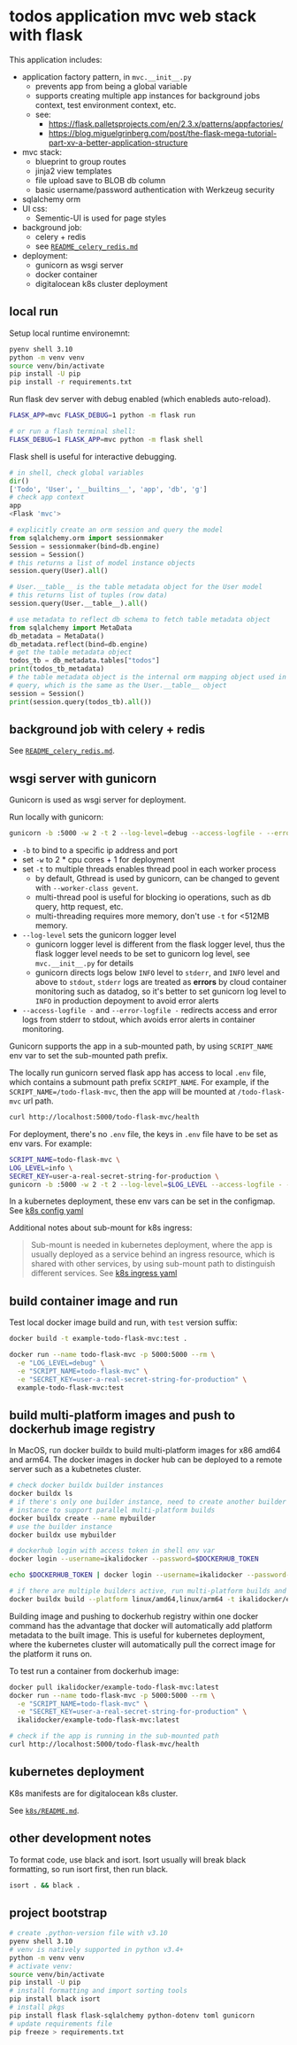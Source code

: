 # todos application mvc web stack with flask

This application includes:

- application factory pattern, in `mvc.__init__.py`
  - prevents app from being a global variable
  - supports creating multiple app instances for background jobs context,
    test environment context, etc.
  - see:
    - https://flask.palletsprojects.com/en/2.3.x/patterns/appfactories/
    - https://blog.miguelgrinberg.com/post/the-flask-mega-tutorial-part-xv-a-better-application-structure
- mvc stack:
  - blueprint to group routes
  - jinja2 view templates
  - file upload save to BLOB db column
  - basic username/password authentication with Werkzeug security
- sqlalchemy orm
- UI css:
  - Sementic-UI is used for page styles
- background job:
  - celery + redis
  - see [`README_celery_redis.md`](./README_celery_redis.md)
- deployment:
  - gunicorn as wsgi server
  - docker container
  - digitalocean k8s cluster deployment

## local run

Setup local runtime environemnt:

```sh
pyenv shell 3.10
python -m venv venv
source venv/bin/activate
pip install -U pip
pip install -r requirements.txt
```

Run flask dev server with debug enabled (which enableds auto-reload).

```sh
FLASK_APP=mvc FLASK_DEBUG=1 python -m flask run

# or run a flash terminal shell:
FLASK_DEBUG=1 FLASK_APP=mvc python -m flask shell
```

Flask shell is useful for interactive debugging.

```python
# in shell, check global variables
dir()
['Todo', 'User', '__builtins__', 'app', 'db', 'g']
# check app context
app
<Flask 'mvc'>

# explicitly create an orm session and query the model
from sqlalchemy.orm import sessionmaker
Session = sessionmaker(bind=db.engine)
session = Session()
# this returns a list of model instance objects
session.query(User).all()

# User.__table__ is the table metadata object for the User model
# this returns list of tuples (row data)
session.query(User.__table__).all()

# use metadata to reflect db schema to fetch table metadata object
from sqlalchemy import MetaData
db_metadata = MetaData()
db_metadata.reflect(bind=db.engine)
# get the table metadata object
todos_tb = db_metadata.tables["todos"]
print(todos_tb_metadata)
# the table metadata object is the internal orm mapping object used in
# query, which is the same as the User.__table__ object
session = Session()
print(session.query(todos_tb).all())
```

## background job with celery + redis

See [`README_celery_redis.md`](./README_celery_redis.md).

## wsgi server with gunicorn

Gunicorn is used as wsgi server for deployment.

Run locally with gunicorn:

```sh
gunicorn -b :5000 -w 2 -t 2 --log-level=debug --access-logfile - --error-logfile - 'mvc:create_app()'
```

- `-b` to bind to a specific ip address and port
- set `-w` to 2 * cpu cores + 1 for deployment
- set `-t` to multiple threads enables thread pool in each worker process
  - by default, Gthread is used by gunicorn, can be changed to gevent with
    `--worker-class gevent`.
  - multi-thread pool is useful for blocking io operations, such as db query,
    http request, etc.
  - multi-threading requires more memory, don't use `-t` for <512MB memory.
- `--log-level` sets the gunicorn logger level
  - gunicorn logger level is different from the flask logger level, thus the 
    flask logger level needs to be set to gunicorn log level, 
    see `mvc.__init__.py` for details
  - gunicorn directs logs below `INFO` level to `stderr`, and `INFO` level and
    above to `stdout`, `stderr` logs are treated as **errors** by cloud container
    monitoring such as datadog, so it's better to set gunicorn log level to
    `INFO` in production depoyment to avoid error alerts
- `--access-logfile -` and `--error-logfile -` redirects access and error logs
  from stderr to stdout, which avoids error alerts in container monitoring.

Gunicorn supports the app in a sub-mounted path, by using `SCRIPT_NAME` env var
to set the sub-mounted path prefix.

The locally run gunicorn served flask app has access to local `.env` file,
which contains a submount path prefix `SCRIPT_NAME`.
For example, if the `SCRIPT_NAME=/todo-flask-mvc`, then the app will be
mounted at `/todo-flask-mvc` url path.

```sh
curl http://localhost:5000/todo-flask-mvc/health
```

For deployment, there's no `.env` file, the keys in `.env` file have to be set
as env vars. For example:

```sh
SCRIPT_NAME=todo-flask-mvc \
LOG_LEVEL=info \
SECRET_KEY=user-a-real-secret-string-for-production \
gunicorn -b :5000 -w 2 -t 2 --log-level=$LOG_LEVEL --access-logfile - --error-logfile - 'mvc:create_app()'
```

In a kubernetes deployment, these env vars can be set in the configmap.
See [k8s config yaml](./k8s/config.yaml)

Additional notes about sub-mount for k8s ingress:

> Sub-mount is needed in kubernetes deployment, where the app is usually deployed
> as a service behind an ingress resource, which is shared with other services,
> by using sub-mount path to distinguish different services.
> See [k8s ingress yaml](./k8s/ingress.yaml)

## build container image and run

Test local docker image build and run, with `test` version suffix:

```sh
docker build -t example-todo-flask-mvc:test .

docker run --name todo-flask-mvc -p 5000:5000 --rm \
  -e "LOG_LEVEL=debug" \
  -e "SCRIPT_NAME=todo-flask-mvc" \
  -e "SECRET_KEY=user-a-real-secret-string-for-production" \
  example-todo-flask-mvc:test
```

## build multi-platform images and push to dockerhub image registry

In MacOS, run docker buildx to build multi-platform images for x86 amd64 and
arm64. The docker images in docker hub can be deployed to a remote server
such as a kubetnetes cluster.

```sh
# check docker buildx builder instances
docker buildx ls
# if there's only one builder instance, need to create another builder
# instance to support parallel multi-platform builds
docker buildx create --name mybuilder
# use the builder instance
docker buildx use mybuilder

# dockerhub login with access token in shell env var
docker login --username=ikalidocker --password=$DOCKERHUB_TOKEN

echo $DOCKERHUB_TOKEN | docker login --username=ikalidocker --password-stdin

# if there are multiple builders active, run multi-platform builds and push in one cli
docker buildx build --platform linux/amd64,linux/arm64 -t ikalidocker/example-todo-flask-mvc:latest --push .
```

Building image and pushing to dockerhub registry within one docker command has
the advantage that docker will automatically add platform metadata to the
built image. This is useful for kubernetes deployment, where the kubernetes
cluster will automatically pull the correct image for the platform it runs on.

To test run a container from dockerhub image:

```sh
docker pull ikalidocker/example-todo-flask-mvc:latest
docker run --name todo-flask-mvc -p 5000:5000 --rm \
  -e "SCRIPT_NAME=todo-flask-mvc" \
  -e "SECRET_KEY=user-a-real-secret-string-for-production" \
  ikalidocker/example-todo-flask-mvc:latest

# check if the app is running in the sub-mounted path
curl http://localhost:5000/todo-flask-mvc/health
```

## kubernetes deployment

K8s manifests are for digitalocean k8s cluster.

See [`k8s/README.md`](./k8s/README.md).

## other development notes

To format code, use black and isort.
Isort usually will break black formatting, so run isort first, then run black.

```sh
isort . && black .
```

## project bootstrap

```sh
# create .python-version file with v3.10
pyenv shell 3.10
# venv is natively supported in python v3.4+
python -m venv venv
# activate venv:
source venv/bin/activate
pip install -U pip
# install formatting and import sorting tools
pip install black isort
# install pkgs
pip install flask flask-sqlalchemy python-dotenv toml gunicorn
# update requirements file
pip freeze > requirements.txt
```
